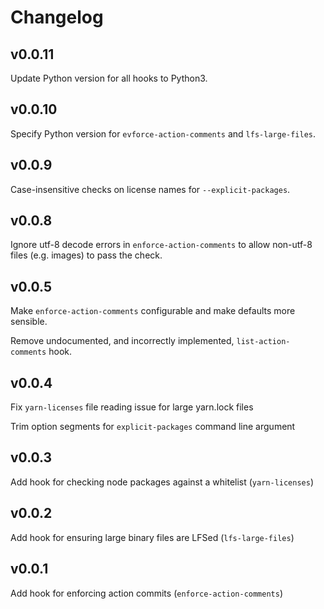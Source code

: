 # Changelog

## v0.0.11

Update Python version for all hooks to Python3.

## v0.0.10

Specify Python version for `evforce-action-comments` and `lfs-large-files`.

## v0.0.9

Case-insensitive checks on license names for `--explicit-packages`.

## v0.0.8

Ignore utf-8 decode errors in `enforce-action-comments` to allow non-utf-8 files (e.g. images) to pass the check.

## v0.0.5

Make `enforce-action-comments` configurable and make defaults more sensible.

Remove undocumented, and incorrectly implemented, `list-action-comments` hook.

## v0.0.4

Fix `yarn-licenses` file reading issue for large yarn.lock files

Trim option segments for `explicit-packages` command line argument

## v0.0.3

Add hook for checking node packages against a whitelist (`yarn-licenses`)

## v0.0.2

Add hook for ensuring large binary files are LFSed (`lfs-large-files`)

## v0.0.1

Add hook for enforcing action commits (`enforce-action-comments`)
